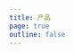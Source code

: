 ```yaml
---
title: 产品
page: true
outline: false
---
```


<script setup>
import AllProducts from '../AllProducts.vue'
</script>

<AllProducts category="球阀,配件" />
